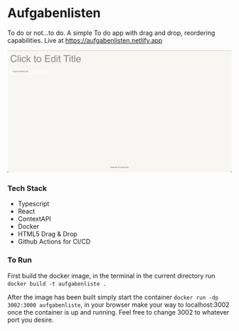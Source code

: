 # Aufgabenlisten

To do or not...to do. A simple To do app with drag and drop, reordering capabilities.
Live at https://aufgabenlisten.netlify.app

![aufgabenliste](aufgabenliste.png)

### Tech Stack

* Typescript
* React
* ContextAPI
* Docker
* HTML5 Drag & Drop
* Github Actions for CI/CD

### To Run
First build the docker image, in the terminal in the current directory run `docker build -t aufgabenliste .`

After the image has been built simply start the container `docker run -dp 3002:3000 aufgabenliste`, in your browser make your way to localhost:3002 once the container is up and running. Feel free to change 3002 to whatever port you desire.
